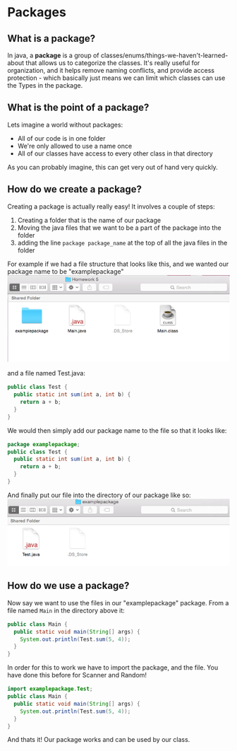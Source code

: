 # Packages

## What is a package?
In java, a **package** is a group of classes/enums/things-we-haven't-learned-about that allows us to categorize the classes. It's really useful for organization, and it helps remove naming conflicts, and provide access protection - which basically just means we can limit which classes can use the Types in the package.

## What is the point of a package?
Lets imagine a world without packages:
* All of our code is in one folder
* We're only allowed to use a name once
* All of our classes have access to every other class in that directory

As you can probably imagine, this can get very out of hand very quickly.

## How do we create a package?
Creating a package is actually really easy! It involves a couple of steps:
1. Creating a folder that is the name of our package
2. Moving the java files that we want to be a part of the package into the folder
3. adding the line `package package_name` at the top of all the java files in the folder

For example if we had a file structure that looks like this, and we wanted our package name to be "examplepackage"
![example file structure](file_structure.png)

and a file named Test.java:
```java 
public class Test {
  public static int sum(int a, int b) {
    return a + b;
  }
}
```

We would then simply add our package name to the file so that it looks like:
```java
package examplepackage;
public class Test {
  public static int sum(int a, int b) {
    return a + b;
  }
}
```

And finally put our file into the directory of our package like so:
![example package](package.png)

## How do we use a package?
Now say we want to use the files in our "examplepackage" package. From a file named `Main` in the directory above it:
```java
public class Main {
  public static void main(String[] args) {
    System.out.println(Test.sum(5, 4));
  }
}
```
In order for this to work we have to import the package, and the file. You have done this before for Scanner and Random!

```java
import examplepackage.Test;
public class Main {
  public static void main(String[] args) {
    System.out.println(Test.sum(5, 4));
  }
}
```

And thats it! Our package works and can be used by our class. 
